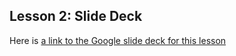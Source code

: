 
## Lesson 2: Slide Deck

Here is [a link to the Google slide deck for this lesson](https://docs.google.com/presentation/d/1Rk5kQMAzgv_h9sbNAzQtGy4J0FSNAt2xqgxSLbhIXzk/edit?usp=sharing)
